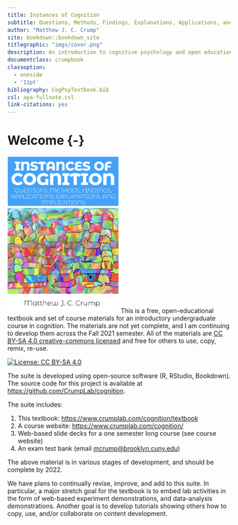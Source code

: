 ```yaml
--- 
title: Instances of Cognition
subtitle: Questions, Methods, Findings, Explanations, Applications, and Implications
author: "Matthew J. C. Crump"
site: bookdown::bookdown_site
titlegraphic: "imgs/cover.png"
description: An introduction to cognitive psychology and open educational resource
documentclass: crumpbook
classoption:
  - oneside
  - '12pt'
bibliography: CogPsyTextbook.bib
csl: apa-fullnote.csl
link-citations: yes
---
```


# Welcome {-}



<img class="cover" src="imgs/cover.png" width="50%"/> This is a free, open-educational textbook and set of course materials for an introductory undergraduate course in cognition. The materials are not yet complete, and I am continuing to develop them across the Fall 2021 semester. All of the materials are [CC BY-SA 4.0 creative-commons licensed](https://creativecommons.org/licenses/by-sa/4.0/) and free for others to use, copy, remix, re-use. 

[![License: CC BY-SA 4.0](https://img.shields.io/badge/License-CC%20BY--SA%204.0-lightgrey.svg)](https://creativecommons.org/licenses/by-sa/4.0/)

The suite is developed using open-source software (R, RStudio, Bookdown). The source code for this project is available at <https://github.com/CrumpLab/cognition>. 

The suite includes:

1. This textbook: <https://www.crumplab.com/cognition/textbook>
2. A course website: <https://www.crumplab.com/cognition/>
3. Web-based slide decks for a one semester long course (see course website)
4. An exam test bank (email mcrump@brooklyn.cuny.edu)

The above material is in various stages of development, and should be complete by 2022.

We have plans to continually revise, improve, and add to this suite. In particular, a major stretch goal for the textbook is to embed lab activities in the form of web-based experiment demonstrations, and data-analysis demonstrations. Another goal is to develop tutorials showing others how to copy, use, and/or collaborate on content development.






